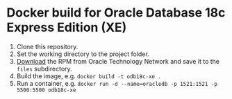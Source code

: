# Docker build for Oracle Database 18c Express Edition (XE)

1. Clone this repository.
1. Set the working directory to the project folder.
1. [Download](https://www.oracle.com/technetwork/database/database-technologies/express-edition/downloads/index.html) the RPM from Oracle Technology Network and save it to the `files` subdirectory.
1. Build the image, e.g. `docker build -t odb18c-xe .`
1. Run a container, e.g. `docker run -d --name=oracledb -p 1521:1521 -p 5500:5500 odb18c-xe`